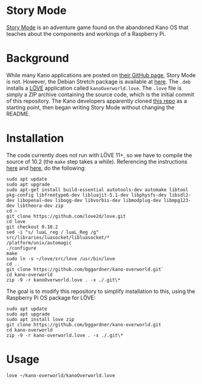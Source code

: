 Story Mode
===============
[Story Mode](https://kanocomputing.ghost.io/discover-how-your-computer-works-with-story-mode/) is an adventure game found on the abandoned Kano OS that teaches about the components and workings of a Raspberry Pi.

Background
==========
While many Kano applications are posted on [their GitHub page](https://github.com/KanoComputing), Story Mode is not.  However, the Debian Stretch package is available at [here](http://dev.kano.me/archive-stretch/pool/main/k/kano-overworld/kano-overworld_4.3.1-0-0.20190813build3_all.deb).  The `.deb` installs a [LÖVE](https://love2d.org/) application called `kanoOverworld.love`.  The `.love` file is simply a ZIP archive containing the source code, which is the initial commit of this repository.  The Kano developers apparently cloned [this repo](https://github.com/EmmanuelOga/easing) as a starting point, then began writing Story Mode without changing the README.

Installation
============
The code currently does not run with LÖVE 11+, so we have to compile the source of 10.2 (the `make` step takes a while).  Referencing the instructions [here](https://love2d.org/wiki/Building_L%C3%96VE) and [here](https://www.love2d.org/wiki/Game_Distribution#Linux), do the following:
```
sudo apt update
sudo apt upgrade
sudo apt-get install build-essential autotools-dev automake libtool pkg-config libfreetype6-dev libluajit-5.1-dev libphysfs-dev libsdl2-dev libopenal-dev libogg-dev libvorbis-dev libmodplug-dev libmpg123-dev libtheora-dev zip
cd ~
git clone https://github.com/love2d/love.git
cd love
git checkout 0.10.2
sed -i "s/ luaL_reg / luaL_Reg /g" src/libraries/luasocket/libluasocket/*
/platform/unix/automagic
./configure
make
sudo ln -s ~/love/src/love /usr/bin/love
cd ..
git clone https://github.com/bggardner/kano-overworld.git`
cd kano-overworld
zip -9 -r kanoOverworld.love . -x ./.git\*
```

The goal is to modify this repository to simplify installation to this, using the Raspberry Pi OS package for LÖVE:
```
sudo apt update
sudo apt upgrade
sudo apt install love zip
git clone https://github.com/bggardner/kano-overworld.git
cd kano-overworld
zip -9 -r kano-overworld.love . -x ./.git\*
```
Usage
=====
`love ~/kano-overworld/kanoOverworld.love`
